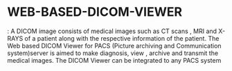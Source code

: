 # WEB-BASED-DICOM-VIEWER
: A DICOM image consists of medical images such
as CT scans , MRI and X-RAYS of a patient along with the respective information
of the patient. The Web based DICOM Viewer for PACS (Picture archiving and
Communication system)server
is aimed to make diagnosis, view , archive and transmit the medical images. The
DICOM Viewer can be integrated to any PACS system



 

